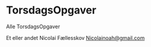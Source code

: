 # TorsdagsOpgaver

Alle TorsdagsOpgaver


Et eller andet
Nicolai Fællesskov     Nicolainoah@gmail.com

